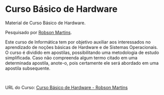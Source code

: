 # Curso Básico de Hardware
<p>Material de Curso Básico de Hardware.</p>
<p>Pesquisado por <a target="_blank" href="http://www.robsonmartins.com">Robson Martins</a>.</p>
<p>Este curso de Informática tem por objetivo auxiliar aos interessados no aprendizado de noções básicas de Hardware e de Sistemas Operacionais. O curso é dividido em apostilas, possibilitando uma metodologia de estudo simplificada. Caso não compreenda algum termo citado em uma determinada apostila, anote-o, pois certamente ele será abordado em uma apostila subsequente.</p>
<p>&nbsp;</p>
<p>URL do Curso: <a target="_blank" href="http://www.robsonmartins.com/inform/hardware/cursohdw.php">Curso Básico de Hardware - Robson Martins</a></p>
